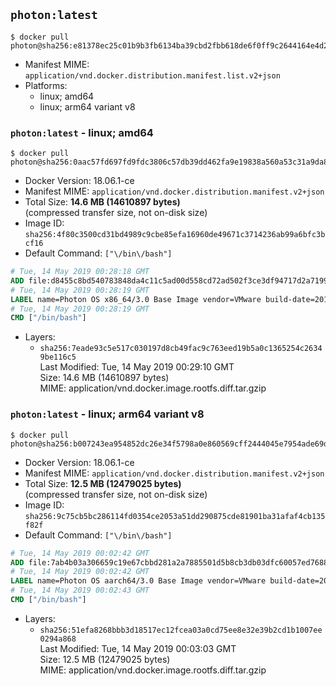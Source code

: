 ## `photon:latest`

```console
$ docker pull photon@sha256:e81378ec25c01b9b3fb6134ba39cbd2fbb618de6f0ff9c2644164e4d2a0c1429
```

-	Manifest MIME: `application/vnd.docker.distribution.manifest.list.v2+json`
-	Platforms:
	-	linux; amd64
	-	linux; arm64 variant v8

### `photon:latest` - linux; amd64

```console
$ docker pull photon@sha256:0aac57fd697fd9fdc3806c57db39dd462fa9e19838a560a53c31a9da8871acf0
```

-	Docker Version: 18.06.1-ce
-	Manifest MIME: `application/vnd.docker.distribution.manifest.v2+json`
-	Total Size: **14.6 MB (14610897 bytes)**  
	(compressed transfer size, not on-disk size)
-	Image ID: `sha256:4f80c3500cd31bd4989c9cbe85efa16960de49671c3714236ab99a6bfc3bcf16`
-	Default Command: `["\/bin\/bash"]`

```dockerfile
# Tue, 14 May 2019 00:28:18 GMT
ADD file:d8455c8bd540783848da4c11c5ad00d558cd72ad502f3ce3df94717d2a71994f in / 
# Tue, 14 May 2019 00:28:19 GMT
LABEL name=Photon OS x86_64/3.0 Base Image vendor=VMware build-date=20190512
# Tue, 14 May 2019 00:28:19 GMT
CMD ["/bin/bash"]
```

-	Layers:
	-	`sha256:7eade93c5e517c030197d8cb49fac9c763eed19b5a0c1365254c26349be116c5`  
		Last Modified: Tue, 14 May 2019 00:29:10 GMT  
		Size: 14.6 MB (14610897 bytes)  
		MIME: application/vnd.docker.image.rootfs.diff.tar.gzip

### `photon:latest` - linux; arm64 variant v8

```console
$ docker pull photon@sha256:b007243ea954852dc26e34f5798a0e860569cff2444045e7954ade69d765b293
```

-	Docker Version: 18.06.1-ce
-	Manifest MIME: `application/vnd.docker.distribution.manifest.v2+json`
-	Total Size: **12.5 MB (12479025 bytes)**  
	(compressed transfer size, not on-disk size)
-	Image ID: `sha256:9c75cb5bc286114fd0354ce2053a51dd290875cde81901ba31afaf4cb135f82f`
-	Default Command: `["\/bin\/bash"]`

```dockerfile
# Tue, 14 May 2019 00:02:42 GMT
ADD file:7ab4b03a306659c19e67cbbd281a2a7885501d5b8cb3db03dfc60057ed768814 in / 
# Tue, 14 May 2019 00:02:42 GMT
LABEL name=Photon OS aarch64/3.0 Base Image vendor=VMware build-date=20190512
# Tue, 14 May 2019 00:02:43 GMT
CMD ["/bin/bash"]
```

-	Layers:
	-	`sha256:51efa8268bbb3d18517ec12fcea03a0cd75ee8e32e39b2cd1b1007ee0294a868`  
		Last Modified: Tue, 14 May 2019 00:03:03 GMT  
		Size: 12.5 MB (12479025 bytes)  
		MIME: application/vnd.docker.image.rootfs.diff.tar.gzip
